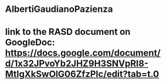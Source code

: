 # AlbertiGaudianoPazienza
# link to the RASD document on GoogleDoc: https://docs.google.com/document/d/1x32JPvoYb2JHZ9H3SNVpRI8-MtIgXkSwOlG06ZfzPlc/edit?tab=t.0
